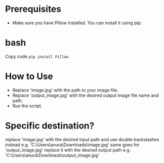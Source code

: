 # Prerequisites
* Make sure you have Pillow installed. You can install it using pip:

# bash
Copy code `pip install Pillow`

# How to Use
* Replace 'image.jpg' with the path to your image file.
* Replace 'output_image.jpg' with the desired output image file name and path.
* Run the script.

# Specific destination?
replace 'image.jpg' with the desired input path and use double backslashes instead
e.g. 'C:\\Users\\anura\\Downloads\\image.jpg'
same goes for 'output_image.jpg' replace it with the desired output path
e.g. 'C:\\Users\\anura\\Downloads\\output_image.jpg'